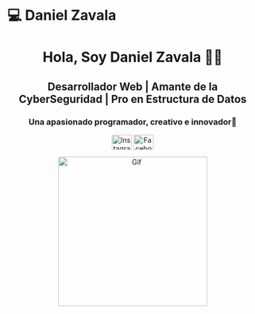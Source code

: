 # 💻 Daniel Zavala
<div align= "center">
<h1>Hola, Soy Daniel Zavala 👨‍💻</h1>

<h2> Desarrollador Web | Amante de la CyberSeguridad | Pro en Estructura de Datos </h2>
<h3>Una apasionado programador, creativo e innovador🚀</h3>

<p>
    <a href="https://www.linkedin.com/in/daniel-zavala-a13b3623a/" target=_blank<img align="center" src="https://raw.githubusercontent.com/rahuldkjain/github-profile-readme-generator/master/src/images/icons/Social/linked-in-alt.svg" alt="Linkedin" height="30" width="40" /></a>
    <a href="https://www.instagram.com/fzavala404.notfound/" target="_blank"><img align="center" src="https://raw.githubusercontent.com/rahuldkjain/github-profile-readme-generator/master/src/images/icons/Social/instagram.svg" alt="Instagram" height="30" width="40" /></a>
    <a href="https://www.facebook.com/profile.php?id=100009237396403" target="blank"><img align="center" src="https://upload.wikimedia.org/wikipedia/commons/thumb/0/05/Facebook_Logo_%282019%29.png/1200px-Facebook_Logo_%282019%29.png" alt="Facebook" height="30" width="40" /></a>
</p>
<img src="https://media.tenor.com/zn8iyusePtgAAAAM/joy.gif" alt="Gif" width="300" />
</div>
